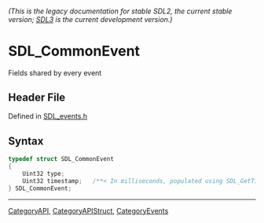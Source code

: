 ###### (This is the legacy documentation for stable SDL2, the current stable version; [SDL3](https://wiki.libsdl.org/SDL3/) is the current development version.)
# SDL_CommonEvent

Fields shared by every event

## Header File

Defined in [SDL_events.h](https://github.com/libsdl-org/SDL/blob/SDL2/include/SDL_events.h)

## Syntax

```c
typedef struct SDL_CommonEvent
{
    Uint32 type;
    Uint32 timestamp;   /**< In milliseconds, populated using SDL_GetTicks() */
} SDL_CommonEvent;
```

----
[CategoryAPI](CategoryAPI), [CategoryAPIStruct](CategoryAPIStruct), [CategoryEvents](CategoryEvents)

